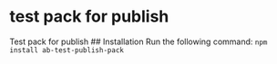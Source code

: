 # test pack for publish
Test pack for publish ## Installation
Run the following command:
`npm install ab-test-publish-pack`
